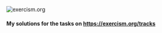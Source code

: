 ![exercism.org](https://assets.exercism.org/assets/icons/exercism-with-logo-black-12752bd7fcf6862ba8ad7a2b75e21a9b2409d7fd.svg)
#### My solutions for the tasks on https://exercism.org/tracks
